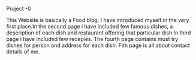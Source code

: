 Project -0

This Website is basically a Food blog.
I have introduced myself in the very first place.In the second page i have included few famous dishes, 
a description of each dish and restaurant offering that particular dish.In third page i have included few recepies.
The fourth page contains must try dishes for person and address for each dish.
Fith page is all about contact details of me.

